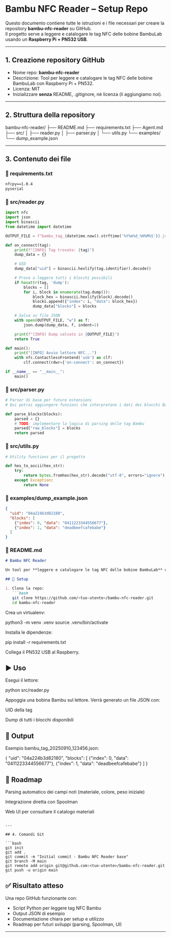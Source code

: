 # Bambu NFC Reader – Setup Repo

Questo documento contiene tutte le istruzioni e i file necessari per creare la repository **bambu-nfc-reader** su GitHub.  
Il progetto serve a leggere e catalogare le tag NFC delle bobine BambuLab usando un **Raspberry Pi + PN532 USB**.

---

## 1. Creazione repository GitHub
- Nome repo: **bambu-nfc-reader**
- Descrizione: Tool per leggere e catalogare le tag NFC delle bobine BambuLab con Raspberry Pi + PN532.
- Licenza: MIT
- Inizializzare **senza** README, .gitignore, né licenza (li aggiungiamo noi).

---

## 2. Struttura della repository

bambu-nfc-reader/
├── README.md
├── requirements.txt
├── Agent.md
├── src/
│ ├── reader.py
│ ├── parser.py
│ └── utils.py
└── examples/
└── dump_example.json

---

## 3. Contenuto dei file

### 📄 requirements.txt
```txt
nfcpy==1.0.4
pyserial
```

### 📄 src/reader.py
```python
import nfc
import json
import binascii
from datetime import datetime

OUTPUT_FILE = f"bambu_tag_{datetime.now().strftime('%Y%m%d_%H%M%S')}.json"

def on_connect(tag):
    print(f"[INFO] Tag trovato: {tag}")
    dump_data = {}

    # UID
    dump_data["uid"] = binascii.hexlify(tag.identifier).decode()

    # Prova a leggere tutti i blocchi possibili
    if hasattr(tag, 'dump'):
        blocks = []
        for i, block in enumerate(tag.dump()):
            block_hex = binascii.hexlify(block).decode()
            blocks.append({"index": i, "data": block_hex})
            dump_data["blocks"] = blocks

    # Salva su file JSON
    with open(OUTPUT_FILE, "w") as f:
        json.dump(dump_data, f, indent=2)

    print(f"[INFO] Dump salvato in {OUTPUT_FILE}")
    return True

def main():
    print("[INFO] Avvio lettore NFC...")
    with nfc.ContactlessFrontend('usb') as clf:
        clf.connect(rdwr={'on-connect': on_connect})

if __name__ == "__main__":
    main()
```

### 📄 src/parser.py
```python
# Parser di base per future estensioni
# Qui potrai aggiungere funzioni che interpretano i dati dei blocchi Bambu

def parse_blocks(blocks):
    parsed = {}
    # TODO: implementare la logica di parsing delle tag Bambu
    parsed["raw_blocks"] = blocks
    return parsed
```

### 📄 src/utils.py
```python
# Utility functions per il progetto

def hex_to_ascii(hex_str):
    try:
        return bytes.fromhex(hex_str).decode("utf-8", errors="ignore")
    except Exception:
        return None
```

### 📄 examples/dump_example.json
```json
{
  "uid": "04a224b3d82180",
  "blocks": [
    {"index": 0, "data": "0411223344556677"},
    {"index": 1, "data": "deadbeefcafebabe"}
  ]
}
```

### 📄 README.md
```markdown
# Bambu NFC Reader

Un tool per **leggere e catalogare le tag NFC delle bobine BambuLab** usando un **Raspberry Pi + PN532 USB**.

## 🚀 Setup

1. Clona la repo:
   ```bash
   git clone https://github.com/<tuo-utente>/bambu-nfc-reader.git
   cd bambu-nfc-reader
   ```

Crea un virtualenv:

python3 -m venv .venv
source .venv/bin/activate

Installa le dipendenze:

pip install -r requirements.txt

Collega il PN532 USB al Raspberry.

## ▶️ Uso

Esegui il lettore:

python src/reader.py

Appoggia una bobina Bambu sul lettore. Verrà generato un file JSON con:

UID della tag

Dump di tutti i blocchi disponibili

## 📂 Output

Esempio bambu_tag_20250910_123456.json:

{
  "uid": "04a224b3d82180",
  "blocks": [
    {"index": 0, "data": "0411223344556677"},
    {"index": 1, "data": "deadbeefcafebabe"}
  ]
}

## 🔮 Roadmap

Parsing automatico dei campi noti (materiale, colore, peso iniziale)

Integrazione diretta con Spoolman

Web UI per consultare il catalogo materiali
```

---

## 4. Comandi Git

```bash
git init
git add .
git commit -m "Initial commit - Bambu NFC Reader base"
git branch -M main
git remote add origin git@github.com:<tuo-utente>/bambu-nfc-reader.git
git push -u origin main
```

## ✅ Risultato atteso

Una repo GitHub funzionante con:

- Script Python per leggere tag NFC Bambu
- Output JSON di esempio
- Documentazione chiara per setup e utilizzo
- Roadmap per futuri sviluppi (parsing, Spoolman, UI)

---
